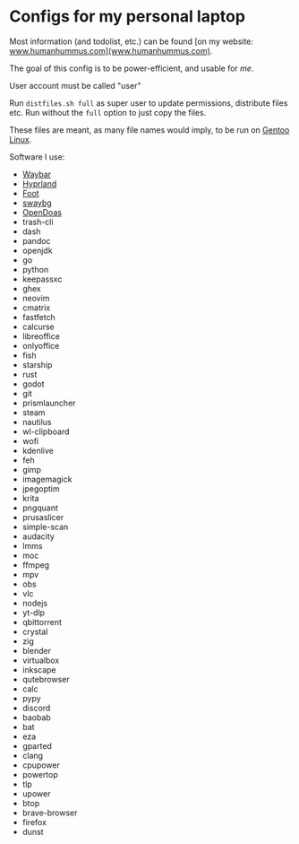 # Configs for my personal laptop

Most information (and todolist, etc.) can be found [on my website: www.humanhummus.com](www.humanhummus.com).

The goal of this config is to be power-efficient, and usable for _me_.

User account must be called "user"

Run `distfiles.sh full` as super user to update permissions, distribute files etc. Run without the `full` option to just copy the files.

These files are meant, as many file names would imply, to be run on [Gentoo Linux](https://www.gentoo.org/).

Software I use:

-   [Waybar](https://github.com/Alexays/Waybar)
-   [Hyprland](https://hyprland.org/)
-   [Foot](https://codeberg.org/dnkl/foot)
-   [swaybg](https://github.com/swaywm/swaybg)
-   [OpenDoas](https://github.com/Duncaen/OpenDoas)
-   trash-cli
-   dash
-   pandoc
-   openjdk
-   go
-   python
-   keepassxc
-   ghex
-   neovim
-   cmatrix
-   fastfetch
-   calcurse
-   libreoffice
-   onlyoffice
-   fish
-   starship
-   rust
-   godot
-   git
-   prismlauncher
-   steam
-   nautilus
-   wl-clipboard
-   wofi
-   kdenlive
-   feh
-   gimp
-   imagemagick
-   jpegoptim
-   krita
-   pngquant
-   prusaslicer
-   simple-scan
-   audacity
-   lmms
-   moc
-   ffmpeg
-   mpv
-   obs
-   vlc
-   nodejs
-   yt-dlp
-   qbittorrent
-   crystal
-   zig
-   blender
-   virtualbox
-   inkscape
-   qutebrowser
-   calc
-   pypy
-   discord
-   baobab
-   bat
-   eza
-   gparted
-   clang
-   cpupower
-   powertop
-   tlp
-   upower
-   btop
-   brave-browser
-   firefox
-   dunst
